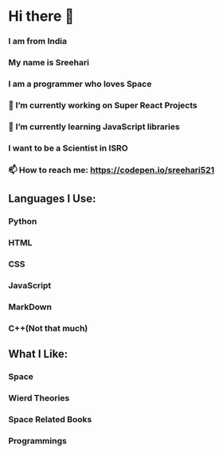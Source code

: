 # Hi there 👋

### I am from India
### My name is Sreehari
### I am a programmer who loves Space
### 🔭 I’m currently working on Super React Projects
### 🌱 I’m currently learning JavaScript libraries
### I want to be a Scientist in ISRO
### 📫 How to reach me: https://codepen.io/sreehari521

## Languages I Use:

### Python
### HTML
### CSS
### JavaScript
### MarkDown
### C++(Not that much)

## What I Like:

### Space
### Wierd Theories
### Space Related Books
### Programmings
